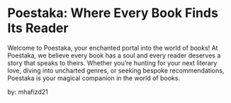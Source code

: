 # Poestaka: Where Every Book Finds Its Reader

Welcome to Poestaka, your enchanted portal into the world of books! At Poestaka, we believe every book has a soul and every reader deserves a story that speaks to theirs. Whether you’re hunting for your next literary love, diving into uncharted genres, or seeking bespoke recommendations, Poestaka is your magical companion in the world of books.

by: mhafizd21
